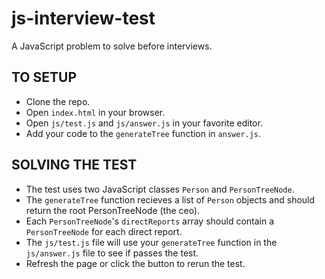 # js-interview-test
A JavaScript problem to solve before interviews.

## TO SETUP
- Clone the repo.
- Open `index.html` in your browser.
- Open `js/test.js` and `js/answer.js` in your favorite editor.
- Add your code to the `generateTree` function in `answer.js`.

## SOLVING THE TEST
- The test uses two JavaScript classes `Person` and `PersonTreeNode`.
- The `generateTree` function recieves a list of `Person` objects and should return the root PersonTreeNode (the ceo).
- Each `PersonTreeNode`'s `directReports` array should contain a `PersonTreeNode` for each direct report.
- The `js/test.js` file will use your `generateTree` function in the `js/answer.js` file to see if passes the test.
- Refresh the page or click the button to rerun the test.